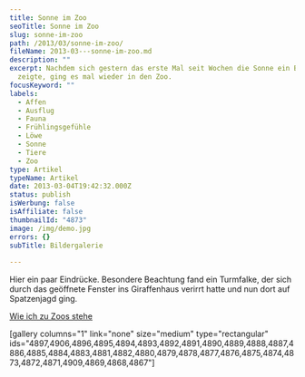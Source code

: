 ```yaml
---
title: Sonne im Zoo
seoTitle: Sonne im Zoo
slug: sonne-im-zoo
path: /2013/03/sonne-im-zoo/
fileName: 2013-03---sonne-im-zoo.md
description: ""
excerpt: Nachdem sich gestern das erste Mal seit Wochen die Sonne ein Bisschen
  zeigte, ging es mal wieder in den Zoo.
focusKeyword: ""
labels:
  - Affen
  - Ausflug
  - Fauna
  - Frühlingsgefühle
  - Löwe
  - Sonne
  - Tiere
  - Zoo
type: Artikel
typeName: Artikel
date: 2013-03-04T19:42:32.000Z
status: publish
isWerbung: false
isAffiliate: false
thumbnailId: "4873"
image: /img/demo.jpg
errors: {}
subTitle: Bildergalerie
  
---
```


Hier ein paar Eindrücke. Besondere Beachtung fand ein Turmfalke, der sich durch
das geöffnete Fenster ins Giraffenhaus verirrt hatte und nun dort auf
Spatzenjagd ging.

[Wie ich zu Zoos stehe](/2015/04/wie-ich-zu-zoos-stehe/)

[gallery columns="1" link="none" size="medium" type="rectangular"
ids="4897,4906,4896,4895,4894,4893,4892,4891,4890,4889,4888,4887,4886,4885,4884,4883,4881,4882,4880,4879,4878,4877,4876,4875,4874,4873,4872,4871,4909,4869,4868,4867"]

  